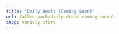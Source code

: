 ```yaml
---
title: "Daily Deals (Coming Soon)"
url: /allen-park/daily-deals-coming-soon/
shop: variety store
---
```

